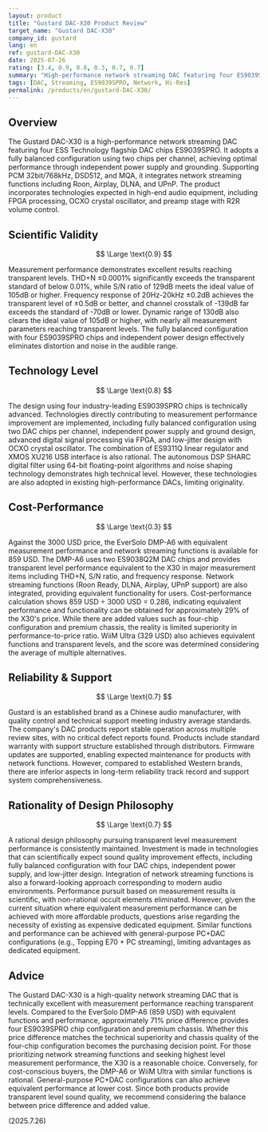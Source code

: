 ```yaml
---
layout: product
title: "Gustard DAC-X30 Product Review"
target_name: "Gustard DAC-X30"
company_id: gustard
lang: en
ref: gustard-DAC-X30
date: 2025-07-26
rating: [3.4, 0.9, 0.8, 0.3, 0.7, 0.7]
summary: "High-performance network streaming DAC featuring four ES9039SPRO chips. Measurement performance reaches transparent levels, with low cost-performance evaluation compared to EverSolo DMP-A6 (859 USD)."
tags: [DAC, Streaming, ES9039SPRO, Network, Hi-Res]
permalink: /products/en/gustard-DAC-X30/
---
```


## Overview

The Gustard DAC-X30 is a high-performance network streaming DAC featuring four ESS Technology flagship DAC chips ES9039SPRO. It adopts a fully balanced configuration using two chips per channel, achieving optimal performance through independent power supply and grounding. Supporting PCM 32bit/768kHz, DSD512, and MQA, it integrates network streaming functions including Roon, Airplay, DLNA, and UPnP. The product incorporates technologies expected in high-end audio equipment, including FPGA processing, OCXO crystal oscillator, and preamp stage with R2R volume control.

## Scientific Validity

$$ \Large \text{0.9} $$

Measurement performance demonstrates excellent results reaching transparent levels. THD+N ≤0.0001% significantly exceeds the transparent standard of below 0.01%, while S/N ratio of 129dB meets the ideal value of 105dB or higher. Frequency response of 20Hz-20kHz ±0.2dB achieves the transparent level of ±0.5dB or better, and channel crosstalk of -139dB far exceeds the standard of -70dB or lower. Dynamic range of 130dB also clears the ideal value of 105dB or higher, with nearly all measurement parameters reaching transparent levels. The fully balanced configuration with four ES9039SPRO chips and independent power design effectively eliminates distortion and noise in the audible range.

## Technology Level

$$ \Large \text{0.8} $$

The design using four industry-leading ES9039SPRO chips is technically advanced. Technologies directly contributing to measurement performance improvement are implemented, including fully balanced configuration using two DAC chips per channel, independent power supply and ground design, advanced digital signal processing via FPGA, and low-jitter design with OCXO crystal oscillator. The combination of ES9311Q linear regulator and XMOS XU216 USB interface is also rational. The autonomous DSP SHARC digital filter using 64-bit floating-point algorithms and noise shaping technology demonstrates high technical level. However, these technologies are also adopted in existing high-performance DACs, limiting originality.

## Cost-Performance

$$ \Large \text{0.3} $$

Against the 3000 USD price, the EverSolo DMP-A6 with equivalent measurement performance and network streaming functions is available for 859 USD. The DMP-A6 uses two ES9038Q2M DAC chips and provides transparent level performance equivalent to the X30 in major measurement items including THD+N, S/N ratio, and frequency response. Network streaming functions (Roon Ready, DLNA, Airplay, UPnP support) are also integrated, providing equivalent functionality for users. Cost-performance calculation shows 859 USD ÷ 3000 USD = 0.286, indicating equivalent performance and functionality can be obtained for approximately 29% of the X30's price. While there are added values such as four-chip configuration and premium chassis, the reality is limited superiority in performance-to-price ratio. WiiM Ultra (329 USD) also achieves equivalent functions and transparent levels, and the score was determined considering the average of multiple alternatives.

## Reliability & Support

$$ \Large \text{0.7} $$

Gustard is an established brand as a Chinese audio manufacturer, with quality control and technical support meeting industry average standards. The company's DAC products report stable operation across multiple review sites, with no critical defect reports found. Products include standard warranty with support structure established through distributors. Firmware updates are supported, enabling expected maintenance for products with network functions. However, compared to established Western brands, there are inferior aspects in long-term reliability track record and support system comprehensiveness.

## Rationality of Design Philosophy

$$ \Large \text{0.7} $$

A rational design philosophy pursuing transparent level measurement performance is consistently maintained. Investment is made in technologies that can scientifically expect sound quality improvement effects, including fully balanced configuration with four DAC chips, independent power supply, and low-jitter design. Integration of network streaming functions is also a forward-looking approach corresponding to modern audio environments. Performance pursuit based on measurement results is scientific, with non-rational occult elements eliminated. However, given the current situation where equivalent measurement performance can be achieved with more affordable products, questions arise regarding the necessity of existing as expensive dedicated equipment. Similar functions and performance can be achieved with general-purpose PC+DAC configurations (e.g., Topping E70 + PC streaming), limiting advantages as dedicated equipment.

## Advice

The Gustard DAC-X30 is a high-quality network streaming DAC that is technically excellent with measurement performance reaching transparent levels. Compared to the EverSolo DMP-A6 (859 USD) with equivalent functions and performance, approximately 71% price difference provides four ES9039SPRO chip configuration and premium chassis. Whether this price difference matches the technical superiority and chassis quality of the four-chip configuration becomes the purchasing decision point. For those prioritizing network streaming functions and seeking highest level measurement performance, the X30 is a reasonable choice. Conversely, for cost-conscious buyers, the DMP-A6 or WiiM Ultra with similar functions is rational. General-purpose PC+DAC configurations can also achieve equivalent performance at lower cost. Since both products provide transparent level sound quality, we recommend considering the balance between price difference and added value.

(2025.7.26)
